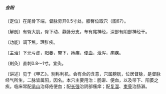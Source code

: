 ##### 会阳

〔定位〕在尾骨下端，督脉旁开0.5寸处，膝臀位取穴（图67）。

〔解剖〕有臀大肌，臀下动、静脉分支，布有尾神经，深部有阴部神经干。

〔功能〕调下焦，理肛疾。

〔主治〕下元亏虚，阳萎，带下，痔疾，便血，泄泻，痢疾。

〔剌灸〕直刺0.8〜1寸。宜灸。

〔讲述〕见于《甲乙》。别称利机。会有合的含意，穴属膀胱，位居督脉，是督脉经气所生，二脉皆属阳，因名。本穴主要用治：肠澼、便血，以及带下、阳萎之疾。临床常配[承山](https://www.gmzyjc.com/read/zjs/zjs3.1.7-8-0.0.1.3.57.md)治痔疮便血；配[长强](https://www.gmzyjc.com/read/zjs/zjs3.2.2-0.0.1.3.1.md)治阴部瘙痒；配[复溜](https://www.gmzyjc.com/read/zjs/zjs3.1.7-8-0.0.2.3.7.md)、[束骨](https://www.gmzyjc.com/read/zjs/zjs3.1.7-8-0.0.1.3.65.md)治肠澼。   
